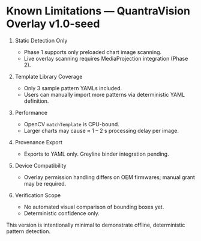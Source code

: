 # Known Limitations — QuantraVision Overlay v1.0-seed

1. Static Detection Only  
   - Phase 1 supports only preloaded chart image scanning.  
   - Live overlay scanning requires MediaProjection integration (Phase 2).

2. Template Library Coverage  
   - Only 3 sample pattern YAMLs included.  
   - Users can manually import more patterns via deterministic YAML definition.

3. Performance  
   - OpenCV `matchTemplate` is CPU-bound.  
   - Larger charts may cause ≈ 1 – 2 s processing delay per image.

4. Provenance Export  
   - Exports to YAML only. Greyline binder integration pending.

5. Device Compatibility  
   - Overlay permission handling differs on OEM firmwares; manual grant may be required.

6. Verification Scope  
   - No automated visual comparison of bounding boxes yet.  
   - Deterministic confidence only.

This version is intentionally minimal to demonstrate offline, deterministic pattern detection.
